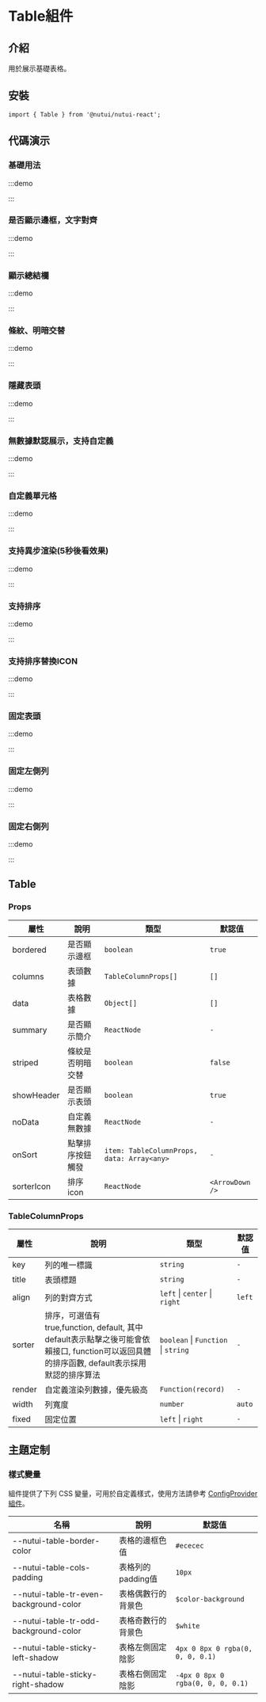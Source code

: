 # Table組件

## 介紹

用於展示基礎表格。

## 安裝

```tsx
import { Table } from '@nutui/nutui-react';
```

## 代碼演示

### 基礎用法

:::demo

<CodeBlock src='h5/demo1.tsx'></CodeBlock>

:::

### 是否顯示邊框，文字對齊

:::demo

<CodeBlock src='h5/demo2.tsx'></CodeBlock>

:::

### 顯示總結欄

:::demo

<CodeBlock src='h5/demo3.tsx'></CodeBlock>

:::

### 條紋、明暗交替

:::demo

<CodeBlock src='h5/demo4.tsx'></CodeBlock>

:::

### 隱藏表頭

:::demo

<CodeBlock src='h5/demo5.tsx'></CodeBlock>

:::

### 無數據默認展示，支持自定義

:::demo

<CodeBlock src='h5/demo6.tsx'></CodeBlock>

:::

### 自定義單元格

:::demo

<CodeBlock src='h5/demo7.tsx'></CodeBlock>

:::

### 支持異步渲染(5秒後看效果)

:::demo

<CodeBlock src='h5/demo8.tsx'></CodeBlock>

:::

### 支持排序

:::demo

<CodeBlock src='h5/demo9.tsx'></CodeBlock>

:::

### 支持排序替換ICON

:::demo

<CodeBlock src='h5/demo10.tsx'></CodeBlock>

:::

### 固定表頭

:::demo

<CodeBlock src='h5/demo11.tsx'></CodeBlock>

:::

### 固定左側列

:::demo

<CodeBlock src='h5/demo12.tsx'></CodeBlock>

:::

### 固定右側列

:::demo

<CodeBlock src='h5/demo13.tsx'></CodeBlock>

:::

## Table

### Props

| 屬性 | 說明 | 類型 | 默認值 |
| --- | --- | --- | --- |
| bordered | 是否顯示邊框 | `boolean` | `true` |
| columns | 表頭數據 | `TableColumnProps[]` | `[]` |
| data | 表格數據 | `Object[]` | `[]` |
| summary | 是否顯示簡介 | `ReactNode` | `-` |
| striped | 條紋是否明暗交替 | `boolean` | `false` |
| showHeader | 是否顯示表頭 | `boolean` | `true` |
| noData | 自定義無數據 | `ReactNode` | `-` |
| onSort | 點擊排序按鈕觸發 | `item: TableColumnProps, data: Array<any>` | `-` |
| sorterIcon | 排序 icon | `ReactNode` | `<ArrowDown />` |

### TableColumnProps

| 屬性 | 說明 | 類型 | 默認值 |
| --- | --- | --- | --- |
| key | 列的唯一標識 | `string` | `-` |
| title | 表頭標題 | `string` | `-` |
| align | 列的對齊方式 | `left` \| `center` \| `right` | `left` |
| sorter | 排序，可選值有 true,function, default, 其中 default表示點擊之後可能會依賴接口, function可以返回具體的排序函數, default表示採用默認的排序算法 | `boolean` \| `Function` \| `string` | `-` |
| render | 自定義渲染列數據，優先級高 | `Function(record)` | `-` |
| width | 列寬度 | `number` | `auto` |
| fixed | 固定位置 | `left` \| `right`  | `-` |

## 主題定制

### 樣式變量

組件提供了下列 CSS 變量，可用於自定義樣式，使用方法請參考 [ConfigProvider 組件](#/zh-CN/component/configprovider)。

| 名稱 | 說明 | 默認值 |
| --- | --- | --- |
| \--nutui-table-border-color | 表格的邊框色值 | `#ececec` |
| \--nutui-table-cols-padding | 表格列的padding值 | `10px` |
| \--nutui-table-tr-even-background-color | 表格偶數行的背景色 | `$color-background` |
| \--nutui-table-tr-odd-background-color | 表格奇數行的背景色 | `$white` |
| \--nutui-table-sticky-left-shadow | 表格左側固定陰影 | `4px 0 8px 0 rgba(0, 0, 0, 0.1)` |
| \--nutui-table-sticky-right-shadow | 表格右側固定陰影 | `-4px 0 8px 0 rgba(0, 0, 0, 0.1)` |